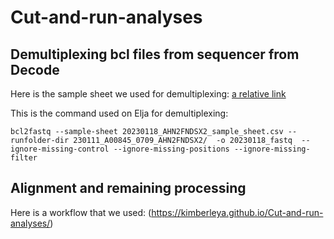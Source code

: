 # Cut-and-run-analyses

## Demultiplexing bcl files from sequencer from Decode

Here is the sample sheet we used for demultiplexing: [a relative link](20230118_AHN2FNDSX2_sample_sheet.csv)

This is the command used on Elja for demultiplexing:
```
bcl2fastq --sample-sheet 20230118_AHN2FNDSX2_sample_sheet.csv --runfolder-dir 230111_A00845_0709_AHN2FNDSX2/  -o 20230118_fastq  --ignore-missing-control --ignore-missing-positions --ignore-missing-filter
```
## Alignment and remaining processing

Here is a workflow that we used: 
(https://kimberleya.github.io/Cut-and-run-analyses/)
